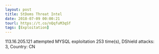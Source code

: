 ```yaml
---
layout: post
title: StDoms Threat Intel
date: 2018-07-09 00:00:21
tourl: https://t.co/nQqfuM3qSf
tags: [Exploitation]
---
```

113.16.205.121 attempted MYSQL exploitation 253 time(s), DShield attacks: 3, Country: CN